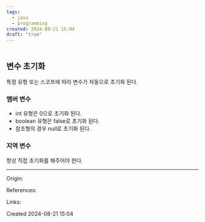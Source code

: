 ```yaml
---
tags:
  - java
  - programming
created: 2024-08-21 15:04
draft: "true"
---
```

```table-of-contents
```

## 변수 초기화
특정 유형 또는 스코프에 따라 변수가 자동으로 초기화 된다.

### 멤버 변수
- int 유형은 0으로 초기화 된다.
- boolean 유형은 false로 초기화 된다.
- 참조형의 경우 null로 초기화 된다.
### 지역 변수
항상 직접 초기화를 해주어야 한다.

---
Origin: 

References: 

Links: 

Created 2024-08-21 15:04